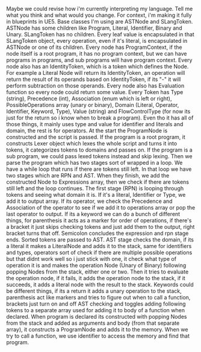 Maybe we could revise how i'm currently interpreting my language. Tell me what you think and what would you change. For context, i'm making it fully in blueprints in UE5.
Base classes I'm using are ASTNode and SLangToken. ASTNode has some children like Program, Literal, Identifier, Binary and Unary. SLangToken has no children. Every leaf value is encapsulated in that SLangToken object, every operation, even if it's literal, is encapsulated in ASTNode or one of its children. Every node has ProgramContext, if the node itself is a root program, it has no program context, but we can have programs in programs, and sub programs will have program context. Every node also has an IdentityToken, which is a token which defines the Node. For example a Literal Node will return its IdentityToken, an operation will return the result of its operands based on IdentityToken, if its "-" it will perform subtraction on those operands. Every node also has Evaluation function so every node could return some value.
Every Token has Type (string), Precedence (int), Association (enum which is left or right), PossibleOperations array (unary or binary), Domain (Literal, Operator, Identifier, Keyword, Type), Value (string) and FlowControlType (for now its just for the return so i know when to break a program). Even tho it has all of those things, it mainly uses type and value for identifier and literals and domain, the rest is for operators.
At the start the ProgramNode is constructed and the script is passed. If the program is a root program, it constructs Lexer object which lexes the whole script and turns it into tokens, it categorizes tokens to domains and passes on. If the program is a sub program, we could pass lexed tokens instead and skip lexing. Then we parse the program which has two stages sort of wrapped in a loop. We have a while loop that runs if there are tokens still left. In that loop we have two stages which are RPN and AST. When they finish, we add the constructed Node to Expressions array, then we check if there are tokens still left and the loop continues.
The first stage (RPN) is looping through tokens and seeing what domain it is. If it's a literal, Identifier or Type, we add it to output array. If its operator, we check the Precedence and Association of the operator to see if we add it to operations array or pop the last operator to output. If its a keyword we can do a bunch of different things, for parenthesis it acts as a marker for order of operations, if there's a bracket it just skips checking tokens and just add them to the output, right bracket turns that off. Semicolon concludes the expression and rpn stage ends. Sorted tokens are passed to AST.
AST stage checks the domain, if its a literal it makes a LiteralNode and adds it to the stack, same for identifiers and types, operators sort of check if there are multiple possible operations but that didnt work well so i just stick with one, it check what type of operation it is and makes the operation Node (Unary of Binary) following popping Nodes from the stack, either one or two. Then it tries to evaluate the operation node, if it fails, it adds the operation node to the stack, if it succeeds, it adds a literal node with the result to the stack.
Keywords could be different things, if its a return it adds a unary operation to the stack, parenthesis act like markers and tries to figure out when to call a function, brackets just turn on and off AST checking and toggles adding following tokens to a separate array used for adding it to body of a function when declared. When program is declared its constructed with popping Nodes from the stack and added as arguments and body (from that separate array), it constructs a ProgramNode and adds it to the memory. When we try to call a function, we use identifier to access the memory and find that program.